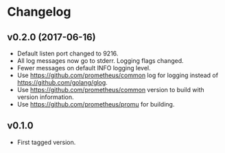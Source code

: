 # Changelog

## v0.2.0 (2017-06-16)

* Default listen port changed to 9216.
* All log messages now go to stderr. Logging flags changed.
* Fewer messages on default INFO logging level.
* Use https://github.com/prometheus/common log for logging instead of https://github.com/golang/glog.
* Use https://github.com/prometheus/common version to build with version information.
* Use https://github.com/prometheus/promu for building.

## v0.1.0

* First tagged version.
